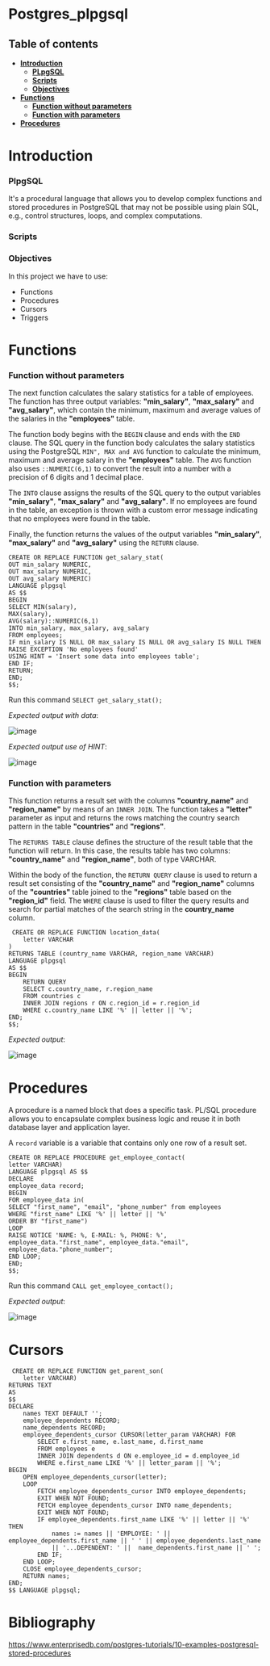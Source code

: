 # Postgres_plpgsql

 ## Table of contents
 * [**Introduction**](#introduction)
   * [**PLpgSQL**](#plpgsql)
   * [**Scripts**](#scripts)
   * [**Objectives**](#objectives)
 * [**Functions**](#functions)
   * [**Function without parameters**](#function-without-parameters)
   * [**Function with parameters**](#function-with-parameters)
 * [**Procedures**](#procedures)

# Introduction

### PlpgSQL

It's a procedural language that allows you to develop complex functions and stored procedures in PostgreSQL that may not be possible using plain SQL, e.g., control structures, loops, and complex computations.

### Scripts

### Objectives
In this project we have to use:
- Functions
- Procedures
- Cursors
- Triggers

# Functions

### Function without parameters

The next function calculates the salary statistics for a table of employees. The function has three output variables: __"min_salary"__, __"max_salary"__ and __"avg_salary"__, which contain the minimum, maximum and average values of the salaries in the __"employees"__ table.

The function body begins with the ```BEGIN``` clause and ends with the ```END``` clause. The SQL query in the function body calculates the salary statistics using the PostgreSQL ```MIN", MAX and AVG``` function to calculate the minimum, maximum and average salary in the __"employees"__ table. The ```AVG``` function also uses ```::NUMERIC(6,1)``` to convert the result into a number with a precision of 6 digits and 1 decimal place.

The ```INTO``` clause assigns the results of the SQL query to the output variables __"min_salary"__, __"max_salary"__ and __"avg_salary"__. If no employees are found in the table, an exception is thrown with a custom error message indicating that no employees were found in the table.

Finally, the function returns the values of the output variables __"min_salary"__, __"max_salary"__ and __"avg_salary"__ using the ```RETURN``` clause.

````
CREATE OR REPLACE FUNCTION get_salary_stat(
OUT min_salary NUMERIC,
OUT max_salary NUMERIC,
OUT avg_salary NUMERIC)
LANGUAGE plpgsql
AS $$
BEGIN
SELECT MIN(salary),
MAX(salary),
AVG(salary)::NUMERIC(6,1)
INTO min_salary, max_salary, avg_salary
FROM employees;
IF min_salary IS NULL OR max_salary IS NULL OR avg_salary IS NULL THEN
RAISE EXCEPTION 'No employees found'
USING HINT = 'Insert some data into employees table';
END IF;
RETURN;
END;
$$;
````

Run this command ```SELECT get_salary_stat();```

_Expected output with data_:

![image](https://user-images.githubusercontent.com/114516225/234410743-382466f5-44f9-445a-a520-cf8afc255733.png)

_Expected output use of HINT_:

![image](https://user-images.githubusercontent.com/114516225/234381699-0e866aa8-640b-45e2-98a6-c5c85c73f551.png)

### Function with parameters

This function returns a result set with the columns __"country_name"__ and __"region_name"__ by means of an ```INNER JOIN```. The function takes a __"letter"__ parameter as input and returns the rows matching the country search pattern in the table __"countries"__ and __"regions"__.

The ```RETURNS TABLE``` clause defines the structure of the result table that the function will return. In this case, the results table has two columns: __"country_name"__ and __"region_name"__, both of type VARCHAR.

Within the body of the function, the ```RETURN QUERY``` clause is used to return a result set consisting of the __"country_name"__ and __"region_name"__ columns of the __"countries"__ table joined to the __"regions"__ table based on the __"region_id"__ field. The ```WHERE``` clause is used to filter the query results and search for partial matches of the search string in the __country_name__ column.

````
 CREATE OR REPLACE FUNCTION location_data(
    letter VARCHAR
)
RETURNS TABLE (country_name VARCHAR, region_name VARCHAR)
LANGUAGE plpgsql
AS $$
BEGIN
    RETURN QUERY
    SELECT c.country_name, r.region_name
    FROM countries c
    INNER JOIN regions r ON c.region_id = r.region_id
    WHERE c.country_name LIKE '%' || letter || '%';
END;
$$;
````
_Expected output_:

![image](https://user-images.githubusercontent.com/114516225/234418084-6a14b15c-b549-4d63-a6fc-2dcecd795c6a.png)

# Procedures

A procedure is a named block that does a specific task. PL/SQL procedure allows you to encapsulate complex business logic and reuse it in both database layer and application layer.

A ```record``` variable is a variable that contains only one row of a result set.

 ````
CREATE OR REPLACE PROCEDURE get_employee_contact(
letter VARCHAR)
LANGUAGE plpgsql AS $$
DECLARE
employee_data record;
BEGIN
FOR employee_data in(
SELECT "first_name", "email", "phone_number" from employees 
WHERE "first_name" LIKE '%' || letter || '%' 
ORDER BY "first_name")
LOOP
RAISE NOTICE 'NAME: %, E-MAIL: %, PHONE: %', employee_data."first_name", employee_data."email", employee_data."phone_number";
END LOOP;
END;
$$;
````

Run this command ```CALL get_employee_contact();```

_Expected output_:

![image](https://user-images.githubusercontent.com/114516225/234425265-e6769685-4a29-441d-866e-c3994e3c1766.png)

# Cursors

````
 CREATE OR REPLACE FUNCTION get_parent_son(
    letter VARCHAR)
RETURNS TEXT
AS
$$
DECLARE
    names TEXT DEFAULT '';
    employee_dependents RECORD;
    name_dependents RECORD;
    employee_dependents_cursor CURSOR(letter_param VARCHAR) FOR
        SELECT e.first_name, e.last_name, d.first_name
        FROM employees e
        INNER JOIN dependents d ON e.employee_id = d.employee_id
        WHERE e.first_name LIKE '%' || letter_param || '%';
BEGIN
    OPEN employee_dependents_cursor(letter);
    LOOP
        FETCH employee_dependents_cursor INTO employee_dependents;
        EXIT WHEN NOT FOUND;
        FETCH employee_dependents_cursor INTO name_dependents;
        EXIT WHEN NOT FOUND;
        IF employee_dependents.first_name LIKE '%' || letter || '%' THEN
            names := names || 'EMPLOYEE: ' || employee_dependents.first_name || ' ' || employee_dependents.last_name
            || '...DEPENDENT: ' ||  name_dependents.first_name || ' ';
        END IF;
    END LOOP;
    CLOSE employee_dependents_cursor;
    RETURN names;
END;
$$ LANGUAGE plpgsql;

````

# Bibliography

https://www.enterprisedb.com/postgres-tutorials/10-examples-postgresql-stored-procedures


